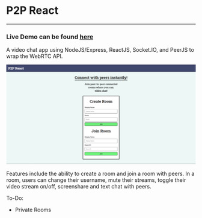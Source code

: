 # P2P React <br />
-----------------
### Live Demo can be found [here](https://garza-p2p-react.herokuapp.com/)
A video chat app using NodeJS/Express, ReactJS, Socket.IO, and PeerJS to wrap the WebRTC API.

![P2P React Screenshot](https://raw.githubusercontent.com/C-Garza/p2p-react/master/streams-react/src/media/images/og-p2p-react.png)

Features include the ability to create a room and join a room with peers. In a room, users can change their username,
mute their streams, toggle their video stream on/off, screenshare and text chat with peers.

To-Do:
* Private Rooms